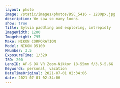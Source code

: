 ```yaml
---
layout: photo
image: /static/images/photos/DSC_5416 - 1200px.jpg
description: We saw so many loons.
show: true
Title: Sylvia paddling and exploring, intrepidly
ImageWidth: 1200
ImageHeight: 795
Make: NIKON CORPORATION
Model: NIKON D5100
FNumber: 3.5
ExposureTime: 1/320
ISO: 200
LensID: AF-S DX VR Zoom-Nikkor 18-55mm f/3.5-5.6G
Keywords: personal, vacation
DateTimeOriginal: 2021-07-01 02:34:06
date: 2021-07-01 02:34:06
---
```

